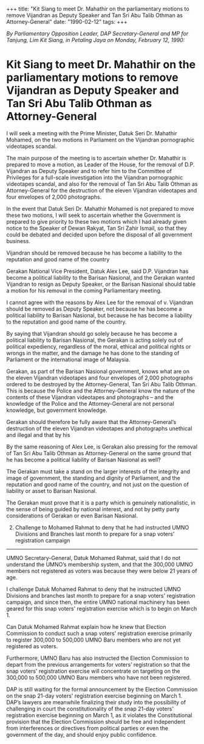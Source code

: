 +++ 
title: "Kit Siang to meet Dr. Mahathir on the parliamentary motions to remove Vijandran as Deputy Speaker and Tan Sri Abu Talib Othman as Attorney-General"
date: "1990-02-12"
tags:
+++

_By Parliamentary Opposition Leader, DAP Secretary-General and MP for Tanjung, Lim Kit Siang, in Petaling Jaya on Monday, February 12, 1990:_

# Kit Siang to meet Dr. Mahathir on the parliamentary motions to remove Vijandran as Deputy Speaker and Tan Sri Abu Talib Othman as Attorney-General 

I will seek a meeting with the Prime Minister, Datuk Seri Dr. Mahathir Mohamed, on the two motions in Parliament on the Vijandran pornographic videotapes scandal.

The main purpose of the meeting is to ascertain whether Dr. Mahathir is prepared to move a motion, as Leader of the House, for the removal of D.P. Vijandran as Deputy Speaker and to refer him to the Committee of Privileges for a full-scale investigation into the Vijandran pornographic videotapes scandal, and also for the removal of Tan Sri Abu Talib Othman as Attorney-General for the destruction of the eleven Vijandran videotapes and four envelopes of 2,000 photographs.

In the event that Datuk Seri Dr. Mahathir Mohamed is not prepared to move these two motions, I will seek to ascertain whether the Government is prepared to give priority to these two motions which I had already given notice to the Speaker of Dewan Rakyat, Tan Sri Zahir Ismail, so that they could be debated and decided upon before the disposal of all government business.

Vijandran should be removed because he has become a liability to the reputation and good name of the country

Gerakan National Vice President, Datuk Alex Lee, said D.P. Vijandran has become a political liability to the Barisan Nasional, and the Gerakan wanted Vijandran to resign as Deputy Speaker, or the Barisan Nasional should table a motion for his removal in the coming Parliamentary meeting.

I cannot agree with the reasons by Alex Lee for the removal of v. Vijandran should be removed as Deputy Speaker, not because he has become a political liability to Barisan Nasional, but because he has become a liability to the reputation and good name of the country.

By saying that Vijandran should go solely because he has become a political liability to Barisan Nasional, the Gerakan is acting solely out of political expediency, regardless of the moral, ethical and political rights or wrongs in the matter, and the damage he has done to the standing of Parliament or the international image of Malaysia.

Gerakan, as part of the Barisan Nasional government, knows what are on the eleven Vijandran videotapes and four envelopes of 2,000 photographs ordered to be destroyed by the Attorney-General, Tan Sri Abu Talib Othman. This is because the Police and the Attorney-General know the nature of the contents of these Vijandran videotapes and photographs – and the knowledge of the Police and the Attorney-General are not personal knowledge, but government knowledge.

Gerakan should therefore be fully aware that the Attorney-General’s destruction of the eleven Vijandran videotapes and photographs unethical and illegal and that by his

By the same reasoning of Alex Lee, is Gerakan also pressing for the removal of Tan Sri Abu Talib Othman as Attorney-General on the same ground that he has become a political liability of Barisan Nasional as well?

The Gerakan must take a stand on the larger interests of the integrity and image of government, the standing and dignity of Parliament, and the reputation and good name of the country, and not just on the question of liability or asset to Barisan Nasional.

The Gerakan must prove that it is a party which is genuinely nationalistic, in the sense of being guided by national interest, and not by petty party considerations of Gerakan or even Barisan Nasional.

2.  Challenge to Mohamed Rahmat to deny that he had instructed UMNO Divisions and Branches last month to prepare for a snap voters’ registration campaign
________________________________________

UMNO Secretary-General, Datuk Mohamed Rahmat, said that I do not understand the UMNO’s membership system, and that the 300,000 UMNO members not registered as voters was because they were below 21 years of age.

I challenge Datuk Mohamed Rahmat to deny that he instructed UMNO Divisions and branches last month to prepare for a snap voters' registration campaign, and since then, the entire UMNO national machinery has been geared for this snap voters' registration exercise which is to begin on March 1.

Can Datuk Mohamed Rahmat explain how he knew that Election Commission to conduct such a snap voters' registration exercise primarily to register 300,000 to 500,000 UMNO Baru members who are not yet registered as voters.

Furthermore, UMNO Baru has also instructed the Election Commission to depart from the previous arrangements for voters’ registration so that the snap voters' registration exercise will concentrate on targeting on the 300,000 to 500,000 UMNO Baru members who have not been registered.

DAP is still waiting for the formal announcement by the Election Commission on the snap 21-day voters' registration exercise beginning on March 1. DAP’s lawyers are meanwhile finalizing their study into the possibility of challenging in court the constitutionality of the snap 21-day voters' registration exercise beginning on March 1, as it violates the Constitutional provision that the Election Commission should be free and independent from interferences or directives from political parties or even the government of the day, and should enjoy public confidence.
 
